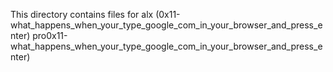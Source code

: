 This directory contains files for alx (0x11-what_happens_when_your_type_google_com_in_your_browser_and_press_enter) pro0x11-what_happens_when_your_type_google_com_in_your_browser_and_press_enter)
